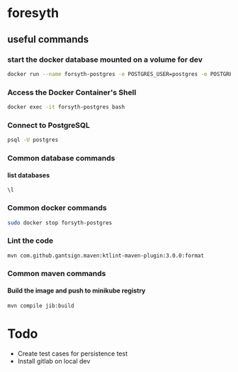 # foresyth

## useful commands

### start the docker database mounted on a volume for dev

```bash
docker run --name forsyth-postgres -e POSTGRES_USER=postgres -e POSTGRES_PASSWORD=postgres -p 5430:5432 -d postgres
```

### Access the Docker Container's Shell
```bash
docker exec -it forsyth-postgres bash

```

### Connect to PostgreSQL
```bash
psql -U postgres
```

### Common database commands
#### list databases
```
\l
```

### Common docker commands
```bash
sudo docker stop forsyth-postgres
```

### Lint the code
```bash
mvn com.github.gantsign.maven:ktlint-maven-plugin:3.0.0:format
```

### Common maven commands

#### Build the image and push to minikube registry

```shell
mvn compile jib:build
```

# Todo
 - Create test cases for persistence test
 - Install gitlab on local dev

